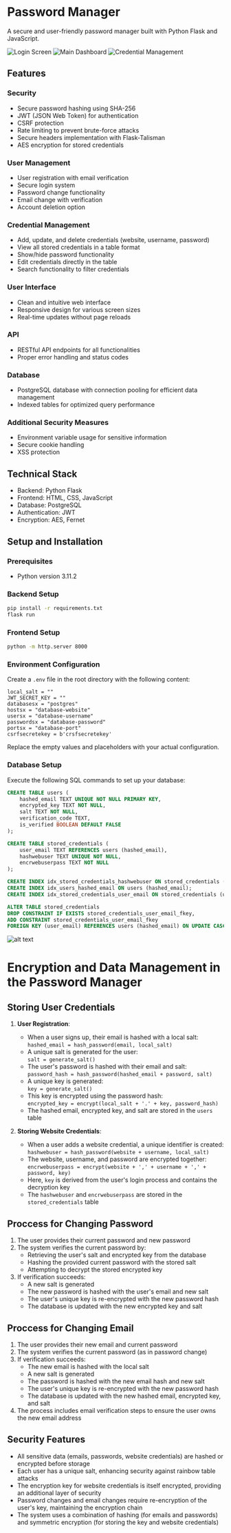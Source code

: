 # Password Manager

A secure and user-friendly password manager built with Python Flask and JavaScript.

![Login Screen](image-1.png)
![Main Dashboard](image-2.png)
![Credential Management](image.png)


## Features

### Security
- Secure password hashing using SHA-256
- JWT (JSON Web Token) for authentication
- CSRF protection
- Rate limiting to prevent brute-force attacks
- Secure headers implementation with Flask-Talisman
- AES encryption for stored credentials

### User Management
- User registration with email verification
- Secure login system
- Password change functionality
- Email change with verification
- Account deletion option

### Credential Management
- Add, update, and delete credentials (website, username, password)
- View all stored credentials in a table format
- Show/hide password functionality
- Edit credentials directly in the table
- Search functionality to filter credentials

### User Interface
- Clean and intuitive web interface
- Responsive design for various screen sizes
- Real-time updates without page reloads

### API
- RESTful API endpoints for all functionalities
- Proper error handling and status codes

### Database
- PostgreSQL database with connection pooling for efficient data management
- Indexed tables for optimized query performance

### Additional Security Measures
- Environment variable usage for sensitive information
- Secure cookie handling
- XSS protection

## Technical Stack
- Backend: Python Flask
- Frontend: HTML, CSS, JavaScript
- Database: PostgreSQL
- Authentication: JWT
- Encryption: AES, Fernet


## Setup and Installation

### Prerequisites
- Python version 3.11.2

### Backend Setup
```bash
pip install -r requirements.txt
flask run
```

### Frontend Setup
```bash
python -m http.server 8000
```

### Environment Configuration
Create a `.env` file in the root directory with the following content:

```
local_salt = ""
JWT_SECRET_KEY = ""
databasesx = "postgres"
hostsx = "database-website"
usersx = "database-username"
passwordsx = "database-password"
portsx = "database-port"
csrfsecretekey = b'crsfsecretekey'
```

Replace the empty values and placeholders with your actual configuration.

### Database Setup

Execute the following SQL commands to set up your database:

```sql
CREATE TABLE users (
    hashed_email TEXT UNIQUE NOT NULL PRIMARY KEY,
    encrypted_key TEXT NOT NULL,
    salt TEXT NOT NULL,
    verification_code TEXT,
    is_verified BOOLEAN DEFAULT FALSE
);

CREATE TABLE stored_credentials (
    user_email TEXT REFERENCES users (hashed_email),
    hashwebuser TEXT UNIQUE NOT NULL,
    encrwebuserpass TEXT NOT NULL
);

CREATE INDEX idx_stored_credentials_hashwebuser ON stored_credentials (encrwebuserpass);
CREATE INDEX idx_users_hashed_email ON users (hashed_email);
CREATE INDEX idx_stored_credentials_user_email ON stored_credentials (user_email);

ALTER TABLE stored_credentials
DROP CONSTRAINT IF EXISTS stored_credentials_user_email_fkey,
ADD CONSTRAINT stored_credentials_user_email_fkey 
FOREIGN KEY (user_email) REFERENCES users (hashed_email) ON UPDATE CASCADE ON DELETE CASCADE;
```

![alt text](image-3.png)
# Encryption and Data Management in the Password Manager

## Storing User Credentials

1. **User Registration**:
   - When a user signs up, their email is hashed with a local salt: <br />
   `hashed_email = hash_password(email, local_salt)`
   - A unique salt is generated for the user: <br />
   `salt = generate_salt()`
   - The user's password is hashed with their email and salt: <br />
   `password_hash = hash_password(hashed_email + password, salt)`
   - A unique key is generated: <br />
   `key = generate_salt()`
   - This key is encrypted using the password hash:<br /> `encrypted_key = encrypt(local_salt + '.' + key, password_hash)`
   - The hashed email, encrypted key, and salt are stored in the `users` table

2. **Storing Website Credentials**:
   - When a user adds a website credential, a unique identifier is created: <br />
   `hashwebuser = hash_password(website + username, local_salt)`
   - The website, username, and password are encrypted together: <br />
   `encrwebuserpass = encrypt(website + ',' + username + ',' + password, key)`
   - Here, `key` is derived from the user's login process and contains the decryption key
   - The `hashwebuser` and `encrwebuserpass` are stored in the `stored_credentials` table

## Proccess for Changing Password

1. The user provides their current password and new password
2. The system verifies the current password by:
   - Retrieving the user's salt and encrypted key from the database
   - Hashing the provided current password with the stored salt
   - Attempting to decrypt the stored encrypted key
3. If verification succeeds:
   - A new salt is generated
   - The new password is hashed with the user's email and new salt
   - The user's unique key is re-encrypted with the new password hash
   - The database is updated with the new encrypted key and salt

## Proccess for Changing Email

1. The user provides their new email and current password
2. The system verifies the current password (as in password change)
3. If verification succeeds:
   - The new email is hashed with the local salt
   - A new salt is generated
   - The password is hashed with the new email hash and new salt
   - The user's unique key is re-encrypted with the new password hash
   - The database is updated with the new hashed email, encrypted key, and salt
4. The process includes email verification steps to ensure the user owns the new email address

## Security Features

- All sensitive data (emails, passwords, website credentials) are hashed or encrypted before storage
- Each user has a unique salt, enhancing security against rainbow table attacks
- The encryption key for website credentials is itself encrypted, providing an additional layer of security
- Password changes and email changes require re-encryption of the user's key, maintaining the encryption chain
- The system uses a combination of hashing (for emails and passwords) and symmetric encryption (for storing the key and website credentials)



